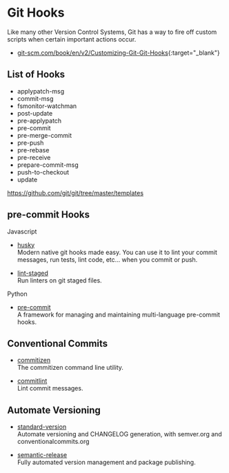 # Git Hooks

Like many other Version Control Systems, Git has a way to fire off custom scripts when certain important actions occur.

- [git-scm.com/book/en/v2/Customizing-Git-Git-Hooks](https://git-scm.com/book/en/v2/Customizing-Git-Git-Hooks){:target="_blank"}

## List of Hooks

- applypatch-msg
- commit-msg
- fsmonitor-watchman
- post-update
- pre-applypatch
- pre-commit
- pre-merge-commit
- pre-push
- pre-rebase
- pre-receive
- prepare-commit-msg
- push-to-checkout
- update

<https://github.com/git/git/tree/master/templates>

## pre-commit Hooks

Javascript

- [husky](husky.html)  
   Modern native git hooks made easy. You can use it to lint your commit messages, run tests, lint code, etc... when you commit or push.

- [lint-staged](lint-staged.html)  
   Run linters on git staged files.

Python

- [pre-commit](pre-commit.html)  
   A framework for managing and maintaining multi-language pre-commit hooks.

## Conventional Commits

- [commitizen](commitizen.html)  
   The commitizen command line utility.

- [commitlint](commitlint.html)  
   Lint commit messages.

## Automate Versioning

- [standard-version](standard-version.html)  
   Automate versioning and CHANGELOG generation, with semver.org and conventionalcommits.org

- [semantic-release](semantic-release.html)  
   Fully automated version management and package publishing.
